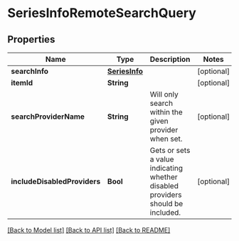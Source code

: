 # SeriesInfoRemoteSearchQuery

## Properties
Name | Type | Description | Notes
------------ | ------------- | ------------- | -------------
**searchInfo** | [**SeriesInfo**](SeriesInfo.md) |  | [optional] 
**itemId** | **String** |  | [optional] 
**searchProviderName** | **String** | Will only search within the given provider when set. | [optional] 
**includeDisabledProviders** | **Bool** | Gets or sets a value indicating whether disabled providers should be included. | [optional] 

[[Back to Model list]](../README.md#documentation-for-models) [[Back to API list]](../README.md#documentation-for-api-endpoints) [[Back to README]](../README.md)


